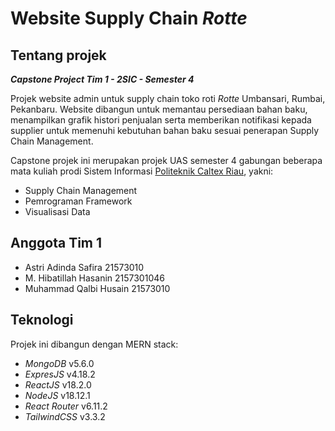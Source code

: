 # Website Supply Chain *Rotte*

## Tentang projek
***Capstone Project Tim 1 - 2SIC - Semester 4***

Projek website admin untuk supply chain toko roti *Rotte* Umbansari, Rumbai, Pekanbaru. Website dibangun untuk memantau persediaan bahan baku, menampilkan grafik histori penjualan serta memberikan notifikasi kepada supplier untuk memenuhi kebutuhan bahan baku sesuai penerapan Supply Chain Management.

Capstone projek ini merupakan projek UAS semester 4 gabungan beberapa mata kuliah prodi Sistem Informasi [Politeknik Caltex Riau](https://pcr.ac.id), yakni:
* Supply Chain Management
* Pemrograman Framework
* Visualisasi Data

## Anggota Tim 1
* Astri Adinda Safira 21573010
* M. Hibatillah Hasanin 2157301046
* Muhammad Qalbi Husain 21573010

## Teknologi 
Projek ini dibangun dengan MERN stack:
* *MongoDB* v5.6.0
* *ExpresJS* v4.18.2
* *ReactJS* v18.2.0
* *NodeJS* v18.12.1
* *React Router* v6.11.2
* *TailwindCSS* v3.3.2
